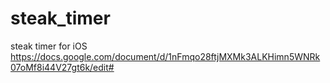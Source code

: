 # steak_timer
steak timer for iOS
https://docs.google.com/document/d/1nFmqo28ftjMXMk3ALKHimn5WNRk07oMf8i44V27gt6k/edit#
